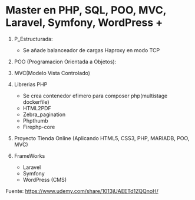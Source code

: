 # Master en PHP, SQL, POO, MVC, Laravel, Symfony, WordPress +

1. P_Estructurada: 
    * Se añade balanceador de cargas Haproxy en modo TCP

2. POO (Programacion Orientada a Objetos):

3. MVC(Modelo Vista Controlado)

4. Librerias PHP
    * Se crea contenedor efimero para composer php(multistage dockerfile)
    * HTML2PDF
    * Zebra_pagination
    * Phpthumb
    * Firephp-core

5. Proyecto Tienda Online (Aplicando HTML5, CSS3, PHP, MARIADB, POO, MVC)

6. FrameWorks
    * Laravel
    * Symfony
    * WordPress (CMS)

Fuente: https://www.udemy.com/share/1013jUAEETd1ZQQnoH/